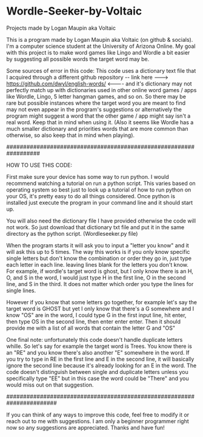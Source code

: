 # Wordle-Seeker-by-Voltaic
Projects made by Logan Maupin aka Voltaic


This is a program made by Logan Maupin aka Voltaic (on github & socials). I'm a computer science student at the University of Arizona Online. My goal with this project is to make word games like Lingo and Wordle a bit easier by suggesting all possible words the target word may be. 

Some sources of error in this code: 
This code uses a dictionary text file that I acquired through a different github repository -- link here ---> https://github.com/dwyl/english-words/ <---- and it's dictionary may not perfectly match up with dictionaries used in other online word games / apps like Wordle, Lingo, 5 letter hangman games, and so on. So there may be rare but possible instances where the target word you are meant to find may not even appear in the program's suggestions or alternatively the program might suggest a word that the other game / app might say isn't a real word. Keep that in mind when using it. (Also it seems like Wordle has a much smaller dictionary and priorities words that are more common than otherwise, so also keep that in mind when playing). 

##################################################################

HOW TO USE THIS CODE: 

First make sure your device has some way to run python. I would recommend watching a tutorial on run a python script. This varies based on operating system so best just to look up a tutorial of how to run python on your OS, it's pretty easy to do all things considered. Once python is installed just execute the program in your command line and it should start up. 

You will also need the dictionary file I have provided otherwise the code will not work. So just download that dictionary txt file and put it in the same directory as the python script. (Wordleseeker.py file)

When the program starts it will ask you to input a "letter you know" and it will ask this up to 5 times. The way this works is if you only know specific single letters but don't know the combination or order they go in, just type each letter in each line. leaving lines blank for the letters you don't know. For example, if wordle's target word is ghost, but I only know there is an H, O, and S in the word, I would just type H in the first line, O in the second line, and S in the third. It does not matter which order you type the lines for single lines. 

However if you know that some letters go together, for example let's say the target word is GHOST but yet I only know that there's a G somewhere and I know "OS" are in the word, I could type G in the first input line, hit enter, then type OS in the second line, then enter enter enter. Then it should provide me with a list of all words that contain the letter G and "OS" 

One final note: unfortunately this code doesn't handle duplicate letters whille. So let's say for example the target word is Trees. You know there is an "RE" and you know there's also another "E" somewhere in the word. If you try to type in RE in the first line and E in the second line, it will basically ignore the second line because it's already looking for an E in the word. The code doesn't distinguish between single and duplicate letters unless you specifically type "EE" but in this case the word could be "There" and you would miss out on that suggestion. 

#######################################################################

If you can think of any ways to improve this code, feel free to modify it or reach out to me with suggestions. I am only a beginner programmer right now so any suggestions are appreciated. Thanks and have fun! 
